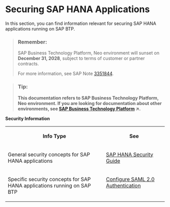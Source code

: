 <!-- loio4ed551f2aa2f42e2915377f41e9f5b9f -->

# Securing SAP HANA Applications

In this section, you can find information relevant for securing SAP HANA applications running on SAP BTP.



> ### Remember:  
> SAP Business Technology Platform, Neo environment will sunset on **December 31, 2028**, subject to terms of customer or partner contracts.
> 
> For more information, see SAP Note [3351844](https://me.sap.com/notes/3351844).

> ### Tip:  
> **This documentation refers to SAP Business Technology Platform, Neo environment. If you are looking for documentation about other environments, see [SAP Business Technology Platform](https://help.sap.com/viewer/65de2977205c403bbc107264b8eccf4b/Cloud/en-US/6a2c1ab5a31b4ed9a2ce17a5329e1dd8.html "SAP Business Technology Platform (SAP BTP) is an integrated offering comprised of four technology portfolios: database and data management, application development and integration, analytics, and intelligent technologies. The platform offers users the ability to turn data into business value, compose end-to-end business processes, and build and extend SAP applications quickly.") :arrow_upper_right:.**



**Security Information**


<table>
<tr>
<th valign="top">

Info Type

</th>
<th valign="top">

See

</th>
</tr>
<tr>
<td valign="top">

General security concepts for SAP HANA applications

</td>
<td valign="top">

[SAP HANA Security Guide](http://help.sap.com/hana/SAP_HANA_Security_Guide_en.pdf)

</td>
</tr>
<tr>
<td valign="top">

Specific security concepts for SAP HANA applications running on SAP BTP

</td>
<td valign="top">

[Configure SAML 2.0 Authentication](../30-development-neo/configure-saml-2-0-authentication-2a71022.md)

</td>
</tr>
</table>

